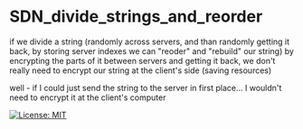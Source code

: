 # SDN_divide_strings_and_reorder

if we divide a string (randomly across servers, and than randomly getting it back, by storing server indexes we can "reoder" and "rebuild" our string) by encrypting the parts of it between servers and getting it back, we don't really need
to encrypt our string at the client's side (saving resources)

well - if I could just send the string to the server in first place... I wouldn't need to encrypt it at the client's computer

[![License: MIT](https://img.shields.io/badge/License-MIT-yellow.svg)](https://opensource.org/licenses/MIT)


